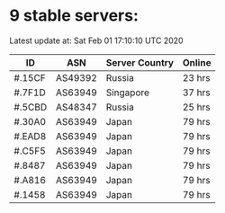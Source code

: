 # 9 stable servers:

Latest update at: Sat Feb 01 17:10:10 UTC 2020

| ID | ASN | Server Country | Online |
| -- | --- | -------------- | ------ |
| #.15CF | AS49392 | Russia | 23 hrs |
| #.7F1D | AS63949 | Singapore | 37 hrs |
| #.5CBD | AS48347 | Russia | 25 hrs |
| #.30A0 | AS63949 | Japan | 79 hrs |
| #.EAD8 | AS63949 | Japan | 79 hrs |
| #.C5F5 | AS63949 | Japan | 79 hrs |
| #.8487 | AS63949 | Japan | 79 hrs |
| #.A816 | AS63949 | Japan | 79 hrs |
| #.1458 | AS63949 | Japan | 79 hrs |

